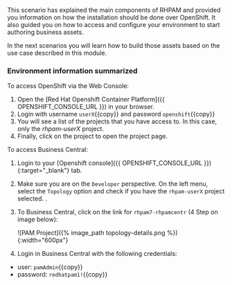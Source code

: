 This scenario has explained the main components of RHPAM and provided you information on how the installation should be done over OpenShift. It also guided you on how to access and configure your environment to start authoring business assets.

In the next scenarios you will learn how to build those assets based on the use case described in this module.

### Environment information summarized

To access OpenShift via the Web Console:

1. Open the [Red Hat Openshift Container Platform]({{ OPENSHIFT_CONSOLE_URL }}) in your browser.
2. Login with username `userX`{{copy}} and password `openshift`{{copy}}
3. You will see a list of the projects that you have access to. In this case, only the _rhpam-userX_ project.
4. Finally, click on the project to open the project page.

To access Business Central: 

1. Login to your [Openshift console]({{ OPENSHIFT_CONSOLE_URL }}){:target="_blank"} tab.

2. Make sure you are on the `Developer` perspective. On the left menu, select the `Topology` option and check if you have the `rhpam-userX` project selected. .

3. To Business Central, click on the link for `rhpam7-rhpamcentr` (4 Step on image below):

	![PAM Project]({% image_path topology-details.png %}){:width="600px"}

5. Login in Business Central with the following credentials:

 - user: `pamAdmin`{{copy}}
 - password: `redhatpam1!`{{copy}}